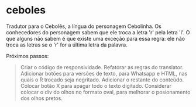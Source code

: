 # ceboles
Tradutor para o Cebolês, a língua do personagem Cebolinha. Os conhecedores do personagem sabem que ele troca a letra 'r' pela letra 'l'. O que alguns não sabem é que existe uma exceção para essa regra: ele não troca as letras se o 'r' for a última letra da palavra. 

Próximos passos:
> Criar o código de responsividade. 
> Refatorar as regras do translator.
> Adicionar botões para versões de texto, para Whatsapp e HTML, nas quais o R trocado seja negritado.
> Adicionar o restante do conteúdo.
> Colocar botão X para apagar todo o texto digitado.
> Considerar colocar o div do olhos no formato oval, para melhorar o posionamento dos olhos pretos.